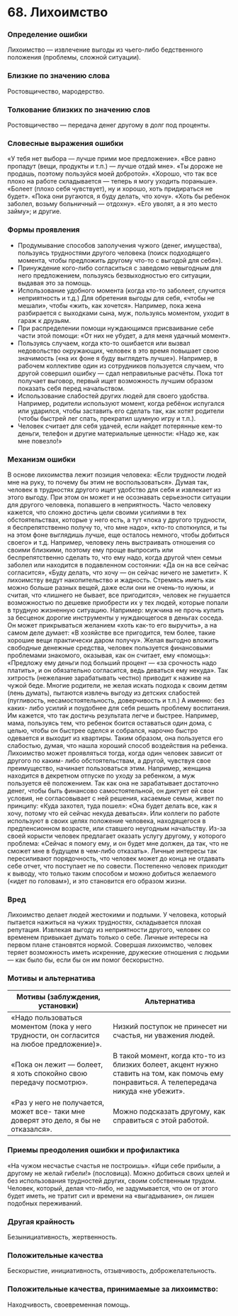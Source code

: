 # 68. Лихоимство

### Определение ошибки
Лихоимство — извлечение выгоды из чьего-либо бедственного положения (проблемы, сложной ситуации).

### Близкие по значению слова
Ростовщичество, мародерство.

### Толкование близких по значению слов
Ростовщичество — передача денег другому в долг под проценты.

### Словесные выражения ошибки
«У тебя нет выбора — лучше прими мое предложение».
«Все равно пропадут (вещи, продукты и т.п.) — лучше отдай мне».
«Ты дороже не продашь, поэтому пользуйся моей добротой».
«Хорошо, что так все плохо на работе складывается — теперь я могу уходить пораньше».
«Болеет (плохо себя чувствует), ну и хорошо, хоть придираться не будет».
«Пока они ругаются, я буду делать, что хочу».
«Хоть бы ребенок заболел, возьму больничный — отдохну».
«Его уволят, а я это место займу»; и другие.

### Формы проявления
* Продумывание способов заполучения чужого (денег, имущества), пользуясь трудностями другого человека (поиск подходящего момента, чтобы предложить другому что-то с выгодой для себя»).
* Принуждение кого-либо согласиться с заведомо невыгодным для него предложением, пользуясь безвыходностью его ситуации, выдавая это за помощь.
* Использование удобного момента (когда кто-то заболеет, случится неприятность и т.д.) Для обретения выгоды для себя, «чтобы не мешали», чтобы «жить, как хочется». Например, пока жена разбирается с выходками сына, муж, пользуясь моментом, уходит в гараж к друзьям.
* При распределении помощи нуждающимся присваивание себе части этой помощи: «От них не убудет, а для меня удачный момент».
* Пользуясь случаем, когда кто-то ошибается или вызвал недовольство окружающих, человек в это время повышает свою значимость («на их фоне я буду выглядеть лучше»). Например, в рабочем коллективе один из сотрудников пользуется случаем, что другой совершил ошибку — сдал неправильные расчёты. Пока тот получает выговор, первый ищет возможность лучшим образом показать себя перед начальством.
* Использование слабостей других людей для своего удобства. Например, родители используют момент, когда ребёнок испугался или ударился, чтобы заставить его сделать так, как хотят родители (чтобы быстрей лег спать, прекратил шумную игру и т.п.).
* Человек считает для себя удачей, если найдет потерянные кем-то деньги, телефон и другие материальные ценности: «Надо же, как мне повезло!»

### Механизм ошибки
В основе лихоимства лежит позиция человека: «Если трудности людей мне на руку, то почему бы этим не воспользоваться». Думая так, человек в трудностях другого ищет удобство для себя и извлекает из этого выгоду. При этом он может и не осознавать серьезности ситуации для другого человека, попавшего в неприятность.
Часто человеку кажется, что сложно достичь цели своими усилиями в тех обстоятельствах, которые у него есть, а тут «пока у другого трудности, я беспрепятственно получу то, что мне надо», «кто-то споткнулся, и ты на этом фоне выглядишь лучше, еще осталось немного, чтобы добиться своего» и т.д. Например, человеку лень выстраивать отношения со своими близкими, поэтому ему проще выпросить или беспрепятственно сделать то, что ему надо, когда другой член семьи заболел или находится в подавленном состоянии: «Да он на все сейчас согласится», «Буду делать, что хочу — он сейчас ничего не заметит».
К лихоимству ведут накопительство и жадность. Стремясь иметь как можно больше разных вещей, даже если они не очень-то нужны, и считая, что «лишнего не бывает, все пригодится», человек не гнушается возможностью по дешевке приобрести их у тех людей, которые попали в трудную жизненную ситуацию. Например: мужчина не прочь купить за бесценок дорогие инструменты у нуждающегося в деньгах соседа. Он может прикрываться желанием «хоть как-то его выручить», а на самом деле думает: «В хозяйстве все пригодится, тем более, такие хорошие вещи практически даром получу».
Желая выгодно вложить свободные денежные средства, человек пользуется финансовыми проблемами знакомого, оказывая, как он считает, ему «помощь»: «Предложу ему деньги под больший процент — «за срочность надо платить», и он обязательно согласится, ведь деваться ему некуда». Так хитрость (нежелание зарабатывать честно) приводит к наживе на чужой беде.
Многие родители, не желая искать подхода к своим детям (лень думать), пытаются извлечь выгоду из детских слабостей (пугливость, несамостоятельность, доверчивость и т.п.) А именно: без каких- либо усилий и поудобнее для себя решить проблему воспитания. Им кажется, что так достичь результата легче и быстрее. Например, мама, пользуясь тем, что ребенок боится оставаться один дома, с целью, чтобы он быстрее оделся и собрался, нарочно быстро одевается и выходит из квартиры. Таким образом, она пользуется его слабостью, думая, что нашла хороший способ воздействия на ребенка.
Лихоимство может проявляться тогда, когда один человек зависит от другого по каким- либо обстоятельствам, а другой, чувствуя свое преимущество, начинает пользоваться этим. Например, женщина находится в декретном отпуске по уходу за ребенком, а муж пользуется её положением. Так как она не зарабатывает достаточно денег, чтобы быть финансово самостоятельной, он диктует ей свои условия, не согласовывает с ней решения, касаемые семьи, живет по принципу: «Куда захотел, туда пошел»: «Она будет делать все, как я хочу, потому что ей сейчас некуда деваться». Или коллеги по работе используют в своих целях положение человека, находящегося в предпенсионном возрасте, или ставшего неугодным начальству.
Из-за своей корысти человек предлагает оказать услугу другому, у которого проблема: «Сейчас я помогу ему, и он будет мне должен, да так, что не сможет мне в будущем в чем-либо отказать».
Личные интересы так пересиливают порядочность, что человек может до конца не отдавать себе отчет, что поступает не по совести.
Постепенно человек приходит к выводу, что только таким способом и можно добиться желаемого («идет по головам»), и это становится его образом жизни.

### Вред
Лихоимство делает людей жестокими и подлыми. У человека, который пытается нажиться на чужих трудностях, складывается плохая репутация.
Извлекая выгоду из неприятности другого, человек со временем привыкает думать только о себе. Личные интересы на первом плане становятся нормой.
Совершая лихоимство, человек теряет возможность иметь искренние, дружеские отношения с людьми — как было бы, если бы он им помог бескорыстно.

### Мотивы и альтернатива
Мотивы (заблуждения, установки) | Альтернатива
--- | ---
«Надо пользоваться моментом (пока у него трудности, он согласится на любое предложение)». | Низкий поступок не принесет ни счастья, ни уважения людей.
«Пока он лежит — болеет, я хоть спокойно свою передачу посмотрю».	| В такой момент, когда кто-то из близких болеет, акцент нужно ставить на том, как помочь ему понравиться. А телепередача никуда «не убежит».
«Раз у него не получается, может все- таки мне доверят это дело, я бы не отказался». | Можно подсказать другому, как справиться с этой работой.

### Приемы преодоления ошибки и профилактика
«На чужом несчастье счастья не построишь».
«Ищи себе прибыли, а другому не желай гибели!» (пословица). Можно добиться своих целей и без использования трудностей других, своим собственным трудом.
Человек, который, делая что-либо, не задумывается, что он от этого будет иметь, не тратит сил и времени на «выгадывание», он лишен подобных переживаний.

### Другая крайность
Безынициативность, жертвенность.

### Положительные качества
Бескорыстие, инициативность, отзывчивость, доброжелательность.

### Положительные качества, принимаемые за лихоимство:
Находчивость, своевременная помощь. 
